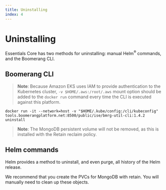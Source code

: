 ```yaml
---
title: Uninstalling
index: 4
---
```


# Uninstalling

Essentials Core has two methods for uninstalling: manual Helm<sup>®</sup> commands, and the Boomerang CLI.

## Boomerang CLI

> **Note**: Because Amazon EKS uses IAM to provide authentication to the Kubernetes cluster, `-v $HOME/.aws:/root/.aws` mount option should be added to the `docker run` command every time the CLI is executed against this platform.

```
docker run -it --network=host -v "$HOME/.kube/config:/cli/kubeconfig" tools.boomerangplatform.net:8500/public/ise/bmrg-util-cli:1.4.2 uninstall
```

>**Note**: The MongoDB persistent volume will not be removed, as this is installed with the Retain reclaim policy.

## Helm commands

Helm provides a method to uninstall, and even purge, all history of the Helm release.

We recommend that you create the PVCs for MongoDB with retain. You will manually need to clean up these objects.